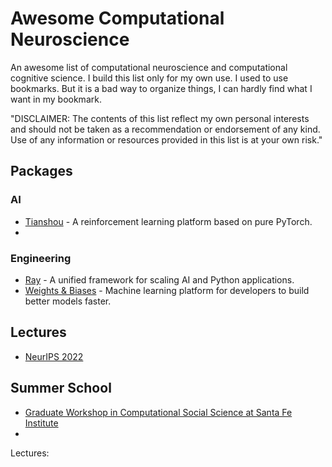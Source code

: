 # Awesome Computational Neuroscience
An awesome list of computational neuroscience and computational cognitive science. I build this list only for my own use. I used to use bookmarks. But it is a bad way to organize things, I can hardly find what I want in my bookmark. 

"DISCLAIMER: The contents of this list reflect my own personal interests and should not be taken as a recommendation or endorsement of any kind. Use of any information or resources provided in this list is at your own risk."





## Packages

### AI

- [Tianshou](https://tianshou.readthedocs.io/en/stable/index.html) - A reinforcement learning platform based on pure PyTorch.
- 



### Engineering

- [Ray](https://docs.ray.io/en/latest/index.html) - A unified framework for scaling AI and Python applications.
- [Weights & Biases](https://wandb.ai/site) - Machine learning platform for developers to build better models faster.



## Lectures

- [NeurIPS 2022](https://slideslive.com/neurips-2022)



## Summer School

- [Graduate Workshop in Computational Social Science at Santa Fe Institute](https://www.santafe.edu/engage/learn/programs/graduate-workshop-computational-social-science)
- 









Lectures: 

